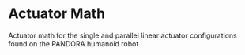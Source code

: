 # Actuator Math
Actuator math for the single and parallel linear actuator configurations found on the PANDORA humanoid robot
